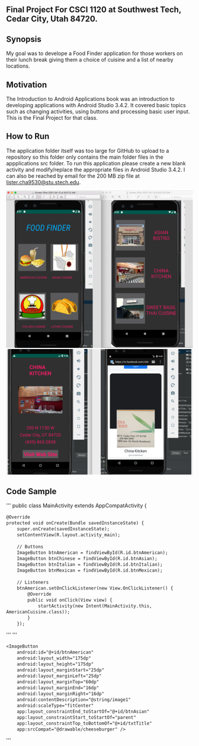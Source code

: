 ## Final Project For CSCI 1120 at Southwest Tech, Cedar City, Utah 84720.

## Synopsis
My goal was to develope a Food Finder application for those workers on their lunch break giving them a choice of cuisine and a list of nearby locations.

## Motivation
The Introduction to Android Applications book was an introduction to developing applications with Android Studio 3.4.2.  It covered basic topics such as changing activities, using buttons and processing basic user input.  This is the Final Project for that class.

## How to Run
The application folder itself was too large for GitHub to upload to a repository so this folder only contains the main folder files in the appplications src folder.  To run this application please create a new blank activity and modify/replace the appropriate files in Android Studio 3.4.2.  I can also be reached by email for the 200 MB zip file at lister.cha9530@stu.stech.edu.

<img src = "Main Activity.png">
<img src = "Detail.png">

## Code Sample
'''
public class MainActivity extends AppCompatActivity {

    @Override
    protected void onCreate(Bundle savedInstanceState) {
        super.onCreate(savedInstanceState);
        setContentView(R.layout.activity_main);

        // Buttons
        ImageButton btnAmerican = findViewById(R.id.btnAmerican);
        ImageButton btnChinese = findViewById(R.id.btnAsian);
        ImageButton btnItalian = findViewById(R.id.btnItalian);
        ImageButton btnMexican = findViewById(R.id.btnMexican);

        // Listeners
        btnAmerican.setOnClickListener(new View.OnClickListener() {
            @Override
            public void onClick(View view) {
                startActivity(new Intent(MainActivity.this, AmericanCuisine.class));
            }
        });
'''
'''
    <TextView
        android:id="@+id/txtTitle"
        android:layout_width="wrap_content"
        android:layout_height="wrap_content"
        android:layout_marginTop="50dp"
        android:text="@string/txtTitle"
        android:textAllCaps="true"
        android:textColor="#03A9F4"
        android:textSize="50sp"
        android:textStyle="italic"
        app:fontFamily="sans-serif-condensed"
        app:layout_constraintEnd_toEndOf="parent"
        app:layout_constraintHorizontal_bias="0.5"
        app:layout_constraintStart_toStartOf="parent"
        app:layout_constraintTop_toTopOf="parent" />

    <ImageButton
        android:id="@+id/btnAmerican"
        android:layout_width="175dp"
        android:layout_height="175dp"
        android:layout_marginStart="25dp"
        android:layout_marginLeft="25dp"
        android:layout_marginTop="60dp"
        android:layout_marginEnd="16dp"
        android:layout_marginRight="16dp"
        android:contentDescription="@string/image1"
        android:scaleType="fitCenter"
        app:layout_constraintEnd_toStartOf="@+id/btnAsian"
        app:layout_constraintStart_toStartOf="parent"
        app:layout_constraintTop_toBottomOf="@+id/txtTitle"
        app:srcCompat="@drawable/cheeseburger" />
'''
